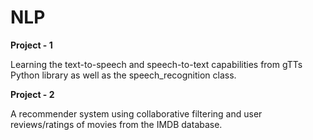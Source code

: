 # NLP

**Project - 1**

Learning the text-to-speech and speech-to-text capabilities from gTTs Python library as well as the speech_recognition class.

**Project - 2**

A recommender system using collaborative filtering and user reviews/ratings of movies from the IMDB database.
